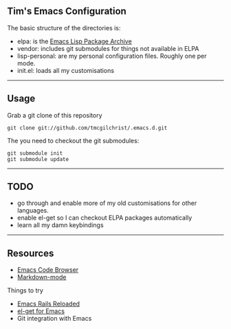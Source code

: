 ## Tim's Emacs Configuration ##

The basic structure of the directories is:

* elpa: is the [Emacs Lisp Package Archive](http://tromey.com/elpa/)
* vendor: includes git submodules for things not available in ELPA
* lisp-personal: are my personal configuration files. Roughly one per mode.
* init.el: loads all my customisations

* * * * *

## Usage ##
    
Grab a git clone of this repository

    git clone git://github.com/tmcgilchrist/.emacs.d.git

The you need to checkout the git submodules:

    git submodule init
    git submodule update

* * * * *

## TODO ##

* go through and enable more of my old customisations for other languages.
* enable el-get so I can checkout ELPA packages automatically
* learn all my damn keybindings

* * * * *

## Resources ##

* [Emacs Code Browser](https://github.com/emacsmirror/ecb)
* [Markdown-mode](http://jblevins.org/projects/markdown-mode/)
    
Things to try

* [Emacs Rails Reloaded](https://github.com/r0man/emacs-rails-reloaded)
* [el-get for Emacs](https://github.com/dimitri/el-get)
* Git integration with Emacs
    
